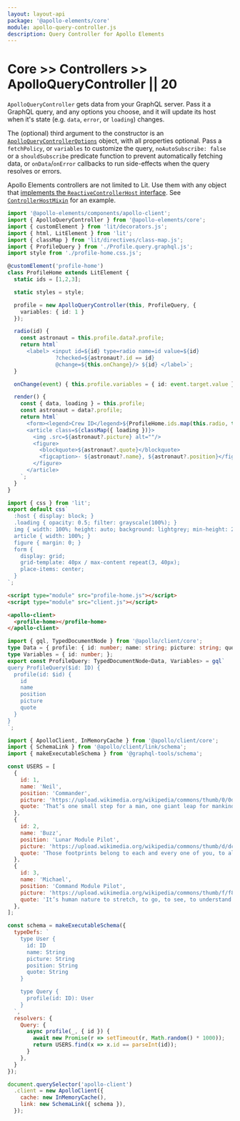 ```yaml
---
layout: layout-api
package: '@apollo-elements/core'
module: apollo-query-controller.js
description: Query Controller for Apollo Elements
---
```

<!-- ----------------------------------------------------------------------------------------
     Welcome! This file includes automatically generated API documentation.
     To edit the docs that appear within, find the original source file under `packages/*`,
     corresponding to the package name and module in this YAML front-matter block.
     Thank you for your interest in Apollo Elements 😁
------------------------------------------------------------------------------------------ -->

# Core >> Controllers >> ApolloQueryController || 20

`ApolloQueryController` gets data from your GraphQL server. Pass it a GraphQL query, and any options you choose, and it will update its host when it's state (e.g. `data`, `error`, or `loading`) changes.

The (optional) third argument to the constructor is an [`ApolloQueryControllerOptions`](#options) object, with all properties optional. Pass a `fetchPolicy`, or `variables` to customize the query, `noAutoSubscribe: false` or a `shouldSubscribe` predicate function to prevent automatically fetching data, or `onData`/`onError` callbacks to run side-effects when the query resolves or errors.

<inline-notification type="tip">

Apollo Elements controllers are not limited to Lit. Use them with any object that [implements the `ReactiveControllerHost` interface](https://lit.dev/docs/composition/controllers/). See [`ControllerHostMixin`](/api/libraries/mixins/controller-host-mixin/) for an example.

</inline-notification>

```ts playground query-controller profile-home.ts
import '@apollo-elements/components/apollo-client';
import { ApolloQueryController } from '@apollo-elements/core';
import { customElement } from 'lit/decorators.js';
import { html, LitElement } from 'lit';
import { classMap } from 'lit/directives/class-map.js';
import { ProfileQuery } from './Profile.query.graphql.js';
import style from './profile-home.css.js';

@customElement('profile-home')
class ProfileHome extends LitElement {
  static ids = [1,2,3];

  static styles = style;

  profile = new ApolloQueryController(this, ProfileQuery, {
    variables: { id: 1 }
  });

  radio(id) {
    const astronaut = this.profile.data?.profile;
    return html`
      <label> <input id=${id} type=radio name=id value=${id}
               ?checked=${astronaut?.id == id}
               @change=${this.onChange}/> ${id} </label>`;
  }

  onChange(event) { this.profile.variables = { id: event.target.value } }

  render() {
    const { data, loading } = this.profile;
    const astronaut = data?.profile;
    return html`
      <form><legend>Crew ID</legend>${ProfileHome.ids.map(this.radio, this)}</form>
      <article class=${classMap({ loading })}>
        <img .src=${astronaut?.picture} alt=""/>
        <figure>
          <blockquote>${astronaut?.quote}</blockquote>
          <figcaption>- ${astronaut?.name}, ${astronaut?.position}</figcaption>
        </figure>
      </article>
    `;
  }
}
```

```js playground-file query-controller profile-home.css.js
import { css } from 'lit';
export default css`
  :host { display: block; }
  .loading { opacity: 0.5; filter: grayscale(100%); }
  img { width: 100%; height: auto; background: lightgrey; min-height: 295px; }
  article { width: 100%; }
  figure { margin: 0; }
  form {
    display: grid;
    grid-template: 40px / max-content repeat(3, 40px);
    place-items: center;
  }
`;
```

```html playground-file query-controller index.html
<script type="module" src="profile-home.js"></script>
<script type="module" src="client.js"></script>

<apollo-client>
  <profile-home></profile-home>
</apollo-client>
```

```ts playground-file query-controller Profile.query.graphql.ts
import { gql, TypedDocumentNode } from '@apollo/client/core';
type Data = { profile: { id: number; name: string; picture: string; quote: string; } };
type Variables = { id: number; };
export const ProfileQuery: TypedDocumentNode<Data, Variables> = gql`
query ProfileQuery($id: ID) {
  profile(id: $id) {
    id
    name
    position
    picture
    quote
  }
}
`;
```

```js playground-file query-controller client.js
import { ApolloClient, InMemoryCache } from '@apollo/client/core';
import { SchemaLink } from '@apollo/client/link/schema';
import { makeExecutableSchema } from '@graphql-tools/schema';

const USERS = [
  {
    id: 1,
    name: 'Neil',
    position: 'Commander',
    picture: 'https://upload.wikimedia.org/wikipedia/commons/thumb/0/0d/Neil_Armstrong_pose.jpg/1024px-Neil_Armstrong_pose.jpg?1623601441968',
    quote: 'That’s one small step for a man, one giant leap for mankind.',
  },
  {
    id: 2,
    name: 'Buzz',
    position: 'Lunar Module Pilot',
    picture: 'https://upload.wikimedia.org/wikipedia/commons/thumb/d/dc/Buzz_Aldrin.jpg/1024px-Buzz_Aldrin.jpg?1623601483170',
    quote: 'Those footprints belong to each and every one of you, to all mankind.',
  },
  {
    id: 3,
    name: 'Michael',
    position: 'Command Module Pilot',
    picture: 'https://upload.wikimedia.org/wikipedia/commons/thumb/f/f8/Michael_Collins_%28S69-31742%2C_restoration%29.jpg/1024px-Michael_Collins_%28S69-31742%2C_restoration%29.jpg?1623601522599',
    quote: 'It’s human nature to stretch, to go, to see, to understand. Exploration is not a choice, really; it’s an imperative.',
  },
];

const schema = makeExecutableSchema({
  typeDefs: `
    type User {
      id: ID
      name: String
      picture: String
      position: String
      quote: String
    }

    type Query {
      profile(id: ID): User
    }
  `,
  resolvers: {
    Query: {
      async profile(_, { id }) {
        await new Promise(r => setTimeout(r, Math.random() * 1000));
        return USERS.find(x => x.id == parseInt(id));
      }
    },
  }
});

document.querySelector('apollo-client')
  .client = new ApolloClient({
    cache: new InMemoryCache(),
    link: new SchemaLink({ schema }),
  });
```
